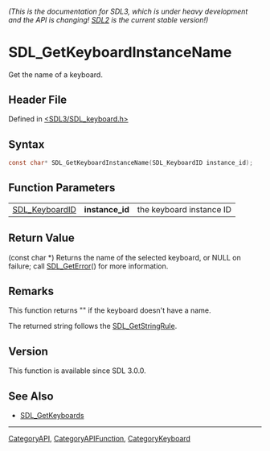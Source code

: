 ###### (This is the documentation for SDL3, which is under heavy development and the API is changing! [SDL2](https://wiki.libsdl.org/SDL2/) is the current stable version!)
# SDL_GetKeyboardInstanceName

Get the name of a keyboard.

## Header File

Defined in [<SDL3/SDL_keyboard.h>](https://github.com/libsdl-org/SDL/blob/main/include/SDL3/SDL_keyboard.h)

## Syntax

```c
const char* SDL_GetKeyboardInstanceName(SDL_KeyboardID instance_id);
```

## Function Parameters

|                                  |                 |                          |
| -------------------------------- | --------------- | ------------------------ |
| [SDL_KeyboardID](SDL_KeyboardID) | **instance_id** | the keyboard instance ID |

## Return Value

(const char *) Returns the name of the selected keyboard, or NULL on
failure; call [SDL_GetError](SDL_GetError)() for more information.

## Remarks

This function returns "" if the keyboard doesn't have a name.

The returned string follows the [SDL_GetStringRule](SDL_GetStringRule).

## Version

This function is available since SDL 3.0.0.

## See Also

- [SDL_GetKeyboards](SDL_GetKeyboards)

----
[CategoryAPI](CategoryAPI), [CategoryAPIFunction](CategoryAPIFunction), [CategoryKeyboard](CategoryKeyboard)

